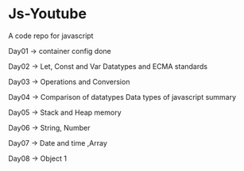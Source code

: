 # Js-Youtube
A code repo for javascript

Day01 ->
container config done

Day02 ->
Let, Const and Var
Datatypes and ECMA standards

Day03 ->
Operations and Conversion

Day04 ->
Comparison of datatypes
Data types of javascript summary

Day05 ->
Stack and Heap memory

Day06 ->
String, Number

Day07 ->
Date and time ,Array

Day08 ->
Object 1

